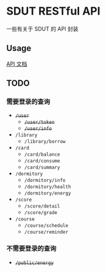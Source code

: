 # SDUT RESTful API

一些有关于 SDUT 的 API 封装

## Usage

[API 文档](docs/api.md)

## TODO

### 需要登录的查询

- <del>`/user`</del>
  - <del>`/user/token`</del>
  - <del>`/user/info`</del>
- `/library`
  - `/library/borrow`
- `/card`
  - `/card/balance`
  - `/card/consume`
  - `/card/summary`
- `/dormitory`
  - `/dormitory/info`
  - `/dormitory/health`
  - `/dormitory/energy`
- `/score`
  - `/score/detail`
  - `/score/grade`
- `/course`
  - `/course/schedule`
  - `/course/reminder`

### 不需要登录的查询

- <del>`/public/energy`</del>
